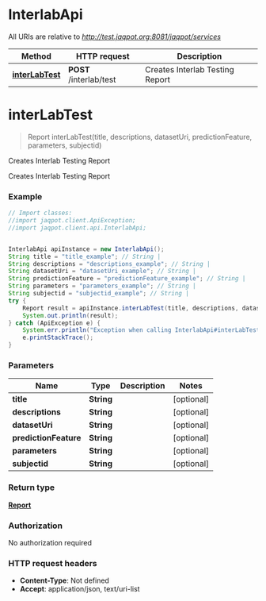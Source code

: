 # InterlabApi

All URIs are relative to *http://test.jaqpot.org:8081/jaqpot/services*

Method | HTTP request | Description
------------- | ------------- | -------------
[**interLabTest**](InterlabApi.md#interLabTest) | **POST** /interlab/test | Creates Interlab Testing Report


<a name="interLabTest"></a>
# **interLabTest**
> Report interLabTest(title, descriptions, datasetUri, predictionFeature, parameters, subjectid)

Creates Interlab Testing Report

Creates Interlab Testing Report

### Example
```java
// Import classes:
//import jaqpot.client.ApiException;
//import jaqpot.client.api.InterlabApi;


InterlabApi apiInstance = new InterlabApi();
String title = "title_example"; // String | 
String descriptions = "descriptions_example"; // String | 
String datasetUri = "datasetUri_example"; // String | 
String predictionFeature = "predictionFeature_example"; // String | 
String parameters = "parameters_example"; // String | 
String subjectid = "subjectid_example"; // String | 
try {
    Report result = apiInstance.interLabTest(title, descriptions, datasetUri, predictionFeature, parameters, subjectid);
    System.out.println(result);
} catch (ApiException e) {
    System.err.println("Exception when calling InterlabApi#interLabTest");
    e.printStackTrace();
}
```

### Parameters

Name | Type | Description  | Notes
------------- | ------------- | ------------- | -------------
 **title** | **String**|  | [optional]
 **descriptions** | **String**|  | [optional]
 **datasetUri** | **String**|  | [optional]
 **predictionFeature** | **String**|  | [optional]
 **parameters** | **String**|  | [optional]
 **subjectid** | **String**|  | [optional]

### Return type

[**Report**](Report.md)

### Authorization

No authorization required

### HTTP request headers

 - **Content-Type**: Not defined
 - **Accept**: application/json, text/uri-list

